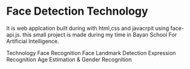 # Face Detection Technology

It is web applcation built during with html,css and javacrpit using face-api.js. this small project is made during my time in Bayan School For Artificial Intelligence. 

Technology
Face Recognition
Face Landmark Detection
Expression Recognition
Age Estimation & Gender Recognition

